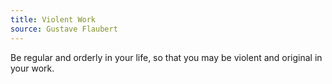 ```yaml
---
title: Violent Work
source: Gustave Flaubert
---
```


Be regular and orderly in your life, so that you may be violent and original in your work.
